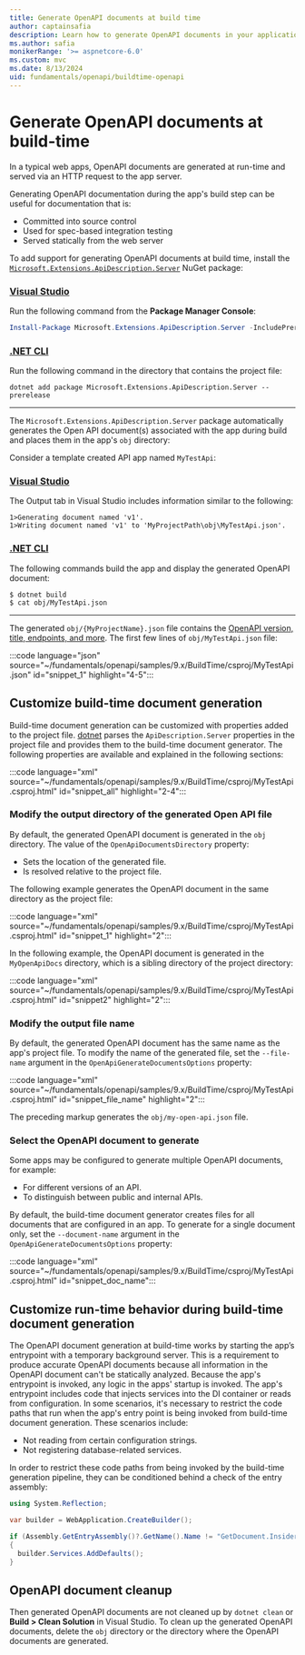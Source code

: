 ```yaml
---
title: Generate OpenAPI documents at build time
author: captainsafia
description: Learn how to generate OpenAPI documents in your application's build step
ms.author: safia
monikerRange: '>= aspnetcore-6.0'
ms.custom: mvc
ms.date: 8/13/2024
uid: fundamentals/openapi/buildtime-openapi
---
```

<!-- backup writer.sms.author: tdykstra and rick-anderson -->

# Generate OpenAPI documents at build-time

In a typical web apps, OpenAPI documents are generated at run-time and served via an HTTP request to the app server.

Generating OpenAPI documentation during the app's build step can be useful for documentation that is:

- Committed into source control
- Used for spec-based integration testing
- Served statically from the web server

To add support for generating OpenAPI documents at build time, install the [`Microsoft.Extensions.ApiDescription.Server`](https://www.nuget.org/packages/Microsoft.Extensions.ApiDescription.Server) NuGet package:

### [Visual Studio](#tab/visual-studio)

Run the following command from the **Package Manager Console**:

 ```powershell
 Install-Package Microsoft.Extensions.ApiDescription.Server -IncludePrerelease
```

### [.NET CLI](#tab/net-cli)

Run the following command in the directory that contains the project file:

```dotnetcli
dotnet add package Microsoft.Extensions.ApiDescription.Server --prerelease
```

---

The `Microsoft.Extensions.ApiDescription.Server` package automatically generates the Open API document(s) associated with the app during build and places them in the app's `obj` directory:

Consider a template created API app named `MyTestApi`:

### [Visual Studio](#tab/visual-studio)

The Output tab in Visual Studio includes information similar to the following:

```text
1>Generating document named 'v1'.
1>Writing document named 'v1' to 'MyProjectPath\obj\MyTestApi.json'.
```

### [.NET CLI](#tab/net-cli)

The following commands build the app and display the generated OpenAPI document:

```cli
$ dotnet build
$ cat obj/MyTestApi.json
```

---

The generated `obj/{MyProjectName}.json` file contains the [OpenAPI version, title,  endpoints, and more](https://learn.openapis.org/specification/structure.html). The first few lines of `obj/MyTestApi.json` file:

:::code language="json" source="~/fundamentals/openapi/samples/9.x/BuildTime/csproj/MyTestApi.json" id="snippet_1" highlight="4-5":::

## Customize build-time document generation

Build-time document generation can be customized with properties added to the project file. [dotnet](/dotnet/core/tools/) parses the `ApiDescription.Server` properties in the project file and provides them to the build-time document generator. The following properties are available and explained in the following sections:

:::code language="xml" source="~/fundamentals/openapi/samples/9.x/BuildTime/csproj/MyTestApi.csproj.html" id="snippet_all" highlight="2-4":::

### Modify the output directory of the generated Open API file

By default, the generated OpenAPI document is generated in the `obj` directory. The value of the `OpenApiDocumentsDirectory` property:

* Sets the location of the generated file.
* Is resolved relative to the project file.

The following example generates the OpenAPI document in the same directory as the project file:

:::code language="xml" source="~/fundamentals/openapi/samples/9.x/BuildTime/csproj/MyTestApi.csproj.html" id="snippet_1" highlight="2":::

In the following example, the OpenAPI document is generated in the `MyOpenApiDocs` directory, which is a sibling directory of the project directory:

:::code language="xml" source="~/fundamentals/openapi/samples/9.x/BuildTime/csproj/MyTestApi.csproj.html" id="snippet2" highlight="2":::

### Modify the output file name

By default, the generated OpenAPI document has the same name as the app's project file. To modify the name of the generated file, set the `--file-name` argument in the `OpenApiGenerateDocumentsOptions` property:

:::code language="xml" source="~/fundamentals/openapi/samples/9.x/BuildTime/csproj/MyTestApi.csproj.html" id="snippet_file_name" highlight="2":::

The preceding markup generates the `obj/my-open-api.json` file.

### Select the OpenAPI document to generate

Some apps may be configured to generate multiple OpenAPI documents, for example:

* For different versions of an API.
* To distinguish between public and internal APIs.

By default, the build-time document generator creates files for all documents that are configured in an app. To generate for a single document only, set the `--document-name` argument in the `OpenApiGenerateDocumentsOptions` property:

:::code language="xml" source="~/fundamentals/openapi/samples/9.x/BuildTime/csproj/MyTestApi.csproj.html" id="snippet_doc_name":::

<!--
What's the equivalent  of 
 app.UseSwaggerUI(c =>
    {
        c.SwaggerEndpoint("/swagger/v1/swagger.json", "Public API v1");
        c.SwaggerEndpoint("/swagger/v2/swagger.json", "Internal API v2");
    });
-->

## Customize run-time behavior during build-time document generation

The OpenAPI document generation at build-time works by starting the app’s entrypoint with a temporary background server. This is a requirement to produce accurate OpenAPI documents because all information in the OpenAPI document can't be statically analyzed. Because the app's entrypoint is invoked, any logic in the apps' startup is invoked. The app's entrypoint includes code that injects services into the DI container or reads from configuration. In some scenarios, it's necessary to restrict the code paths that run when the app's entry point is being invoked from build-time document generation. These scenarios include:

- Not reading from certain configuration strings.
- Not registering database-related services.

In order to restrict these code paths from being invoked by the build-time generation pipeline, they can be conditioned behind a check of the entry assembly:

```csharp
using System.Reflection;

var builder = WebApplication.CreateBuilder();

if (Assembly.GetEntryAssembly()?.GetName().Name != "GetDocument.Insider")
{
  builder.Services.AddDefaults();
}
```

## OpenAPI document cleanup

Then generated OpenAPI documents are not cleaned up by `dotnet clean` or **Build > Clean Solution** in Visual Studio. To clean up the generated OpenAPI documents, delete the `obj` directory or the directory where the OpenAPI documents are generated.
